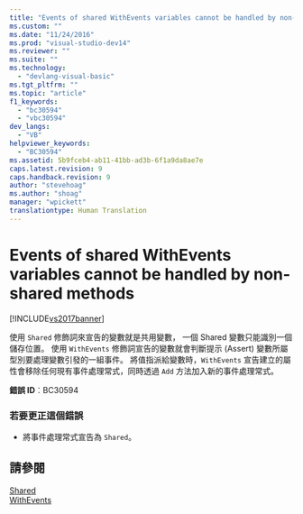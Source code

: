 ```yaml
---
title: "Events of shared WithEvents variables cannot be handled by non-shared methods | Microsoft Docs"
ms.custom: ""
ms.date: "11/24/2016"
ms.prod: "visual-studio-dev14"
ms.reviewer: ""
ms.suite: ""
ms.technology: 
  - "devlang-visual-basic"
ms.tgt_pltfrm: ""
ms.topic: "article"
f1_keywords: 
  - "bc30594"
  - "vbc30594"
dev_langs: 
  - "VB"
helpviewer_keywords: 
  - "BC30594"
ms.assetid: 5b9fceb4-ab11-41bb-ad3b-6f1a9da8ae7e
caps.latest.revision: 9
caps.handback.revision: 9
author: "stevehoag"
ms.author: "shoag"
manager: "wpickett"
translationtype: Human Translation
---
```

# Events of shared WithEvents variables cannot be handled by non-shared methods
[!INCLUDE[vs2017banner](../../../csharp/includes/vs2017banner.md)]

使用 `Shared` 修飾詞來宣告的變數就是共用變數，  一個 Shared 變數只能識別一個儲存位置。  使用 `WithEvents` 修飾詞宣告的變數就會判斷提示 \(Assert\) 變數所屬型別要處理變數引發的一組事件。  將值指派給變數時，`WithEvents` 宣告建立的屬性會移除任何現有事件處理常式，同時透過 `Add` 方法加入新的事件處理常式。  
  
 **錯誤 ID**︰BC30594  
  
### 若要更正這個錯誤  
  
-   將事件處理常式宣告為 `Shared`。  
  
## 請參閱  
 [Shared](../../../visual-basic/language-reference/modifiers/shared.md)   
 [WithEvents](../../../visual-basic/language-reference/modifiers/withevents.md)
